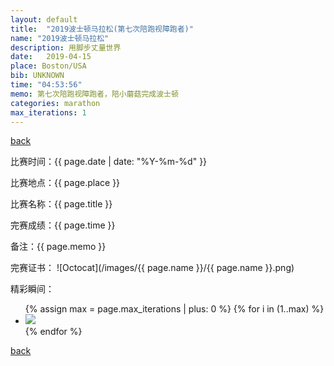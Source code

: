 ```yaml
---
layout: default
title:  "2019波士顿马拉松(第七次陪跑视障跑者)"
name: "2019波士顿马拉松"
description: 用脚步丈量世界
date:   2019-04-15
place: Boston/USA
bib: UNKNOWN
time: "04:53:56"
memo: 第七次陪跑视障跑者，陪小蘑菇完成波士顿
categories: marathon
max_iterations: 1
---
```

[back](/marathon)

比赛时间：{{ page.date | date: "%Y-%m-%d" }}

比赛地点：{{ page.place }}

比赛名称：{{ page.title }}

完赛成绩：{{ page.time }}

备注：{{ page.memo }}

完赛证书：
![Octocat](/images/{{ page.name }}/{{ page.name }}.png)

精彩瞬间：
<ul>
{% assign max = page.max_iterations | plus: 0 %}
{% for i in (1..max) %}
    <li><img src="/images/{{ page.name }}/{{ page.name }}-{{ i }}.jpeg"></li>
{% endfor %}
</ul>

[back](/marathon)
